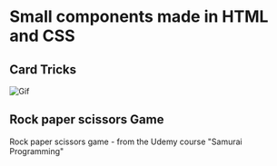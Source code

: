 # Small components made in HTML and CSS

## Card Tricks

![Gif](https://media1.giphy.com/media/jUIueTd3Hooha9yYY9/giphy.gif?cid=790b7611af41551e86d78aab3ba2f8a709ce2e58ef51bec1&rid=giphy.gif&ct=g)

## Rock paper scissors Game

Rock paper scissors game - from the Udemy course "Samurai Programming"
